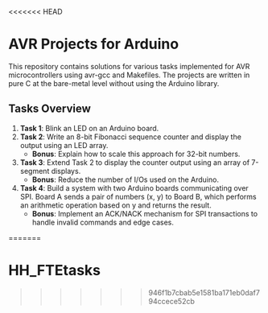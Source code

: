 <<<<<<< HEAD
# AVR Projects for Arduino

This repository contains solutions for various tasks implemented for AVR microcontrollers using avr-gcc and Makefiles. The projects are written in pure C at the bare-metal level without using the Arduino library.

## Tasks Overview

1. **Task 1**: Blink an LED on an Arduino board.
2. **Task 2**: Write an 8-bit Fibonacci sequence counter and display the output using an LED array.
    - **Bonus**: Explain how to scale this approach for 32-bit numbers.
3. **Task 3**: Extend Task 2 to display the counter output using an array of 7-segment displays.
    - **Bonus**: Reduce the number of I/Os used on the Arduino.
4. **Task 4**: Build a system with two Arduino boards communicating over SPI. Board A sends a pair of numbers (x, y) to Board B, which performs an arithmetic operation based on y and returns the result.
    - **Bonus**: Implement an ACK/NACK mechanism for SPI transactions to handle invalid commands and edge cases.

=======
# HH_FTEtasks
>>>>>>> 946f1b7cbab5e1581ba171eb0daf794ccece52cb
